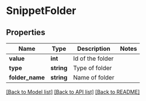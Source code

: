 # SnippetFolder

## Properties

Name | Type | Description | Notes
------------ | ------------- | ------------- | -------------
**value** | **int** | Id of the folder |
**type** | **string** | Type of folder |
**folder_name** | **string** | Name of folder |

[[Back to Model list]](../../README.md#models) [[Back to API list]](../../README.md#endpoints) [[Back to README]](../../README.md)
